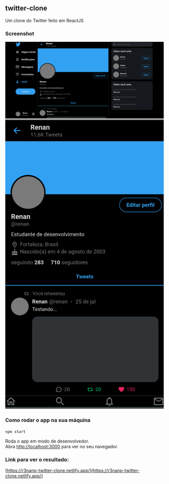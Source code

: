 ## twitter-clone
Um clone do Twitter feito em ReactJS

### Screenshot
<img src="screenshot.png">
<img src="mobilescreenshot.png">

### Como rodar o app na sua máquina 

`npm start`

Roda o app em modo de desenvolvedor.<br />
Abra [http://localhost:3000](http://localhost:3000) para ver no seu navegador.

### Link para ver o resultado:
[https://r3nanp-twitter-clone.netlify.app/](https://r3nanp-twitter-clone.netlify.app/) 

